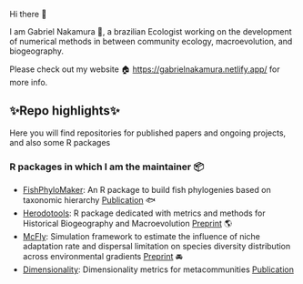 Hi there 👋

I am Gabriel Nakamura :wave:, a brazilian Ecologist working on the development of numerical methods in between community ecology, macroevolution, and biogeography.

Please check out my website :house: https://gabrielnakamura.netlify.app/ for more info.

## ✨Repo highlights✨

Here you will find repositories for published papers and ongoing projects, and also some R packages

### R packages in which I am the maintainer 📦

- [FishPhyloMaker](https://gabrielnakamura.github.io/FishPhyloMaker/): An R package to build fish phylogenies based on taxonomic hierarchy [Publication](https://doi.org/10.1016/j.ecoinf.2021.101481) :fish:
- [Herodotools](https://gabrielnakamura.github.io/Herodotools/): R package dedicated with metrics and methods for Historical Biogeography and Macroevolution [Preprint](https://ecoevorxiv.org/2f6uk/) :earth_americas:
- [McFly](https://github.com/GabrielNakamura/mcfly): Simulation framework to estimate the influence of niche adaptation rate and dispersal limitation on species diversity distribution across environmental gradients [Preprint](https://www.biorxiv.org/content/10.1101/2021.12.11.472171v2) :oncoming_automobile:
- [Dimensionality](https://github.com/GabrielNakamura/Dimensionality_package): Dimensionality metrics for metacommunities [Publication](https://onlinelibrary.wiley.com/doi/full/10.1111/ecog.04574) 


